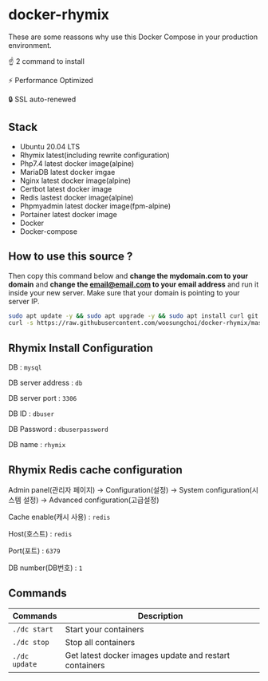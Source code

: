 # docker-rhymix

These are some reassons why use this Docker Compose in your production environment.

☝️ 2 command to install

⚡ Performance Optimized

🔒 SSL auto-renewed

## Stack

- Ubuntu 20.04 LTS
- Rhymix latest(including rewrite configuration)
- Php7.4 latest docker image(alpine)
- MariaDB latest docker imgae
- Nginx latest docker image(alpine)
- Certbot latest docker image
- Redis lastest docker image(alpine)
- Phpmyadmin latest docker image(fpm-alpine)
- Portainer latest docker image
- Docker
- Docker-compose

## How to use this source ?

Then copy this command below and **change the mydomain.com to your domain** and **change the email@email.com to your email address** and run it inside your new server. Make sure that your domain is pointing to your server IP.

```bash
sudo apt update -y && sudo apt upgrade -y && sudo apt install curl git -y && sudo apt autoremove -y
curl -s https://raw.githubusercontent.com/woosungchoi/docker-rhymix/master/dc | bash -s setup mydomain.com email@email.com
```

## Rhymix Install Configuration

DB : `mysql`

DB server address : `db`

DB server port : `3306`

DB ID : `dbuser`

DB Password : `dbuserpassword`

DB name : `rhymix`


## Rhymix Redis cache configuration

Admin panel(관리자 페이지) -> Configuration(설정) -> System configuration(시스템 설정) -> Advanced configuration(고급설정)

Cache enable(캐시 사용) : `redis`

Host(호스트) : `redis`

Port(포트) : `6379`

DB number(DB번호) : `1`


## Commands

| Commands  | Description  |
|---|---|
| `./dc start`  | Start your containers  |
| `./dc stop`  | Stop all containers  |
| `./dc update`  | Get latest docker images update and restart containers |
